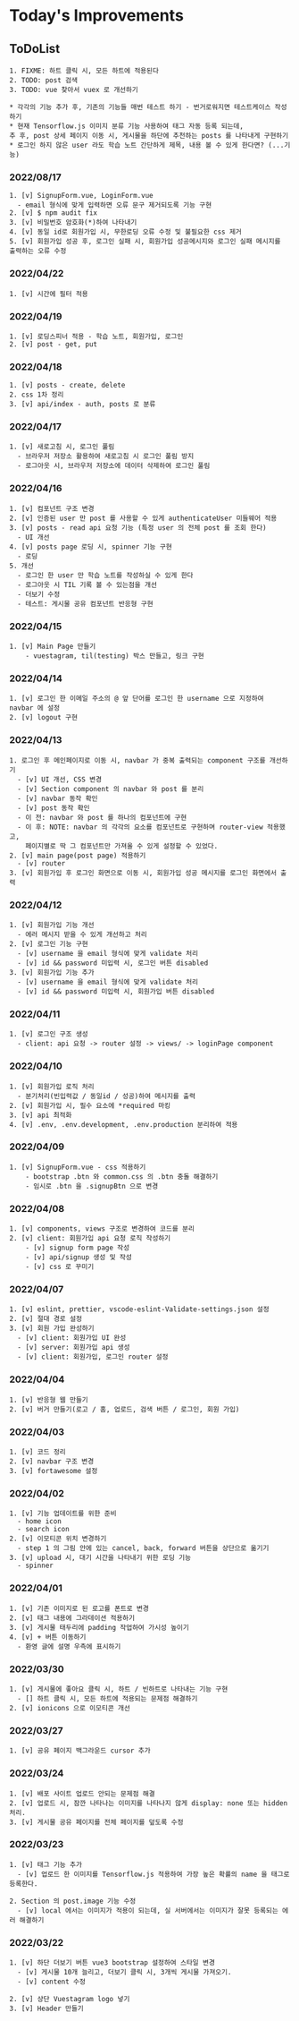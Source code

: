 # Today's Improvements

## ToDoList 
    1. FIXME: 하트 클릭 시, 모든 하트에 적용된다 
    2. TODO: post 검색 
    3. TODO: vue 찾아서 vuex 로 개선하기
    
    * 각각의 기능 추가 후, 기존의 기능들 매번 테스트 하기 - 번거로워지면 테스트케이스 작성하기
    * 현재 Tensorflow.js 이미지 분류 기능 사용하여 태그 자동 등록 되는데, 
    추 후, post 상세 페이지 이동 시, 게시물을 하단에 추천하는 posts 를 나타내게 구현하기
    * 로그인 하지 않은 user 라도 학습 노트 간단하게 제목, 내용 볼 수 있게 한다면? (...기능)

### 2022/08/17
    1. [v] SignupForm.vue, LoginForm.vue
      - email 형식에 맞게 입력하면 오류 문구 제거되도록 기능 구현
    2. [v] $ npm audit fix 
    3. [v] 비밀번호 암호화(*)하여 나타내기
    4. [v] 동일 id로 회원가입 시, 무한로딩 오류 수정 및 불필요한 css 제거
    5. [v] 회원가입 성공 후, 로그인 실패 시, 회원가입 성공메시지와 로그인 실패 메시지를 출력하는 오류 수정 

### 2022/04/22
    1. [v] 시간에 필터 적용

### 2022/04/19
    1. [v] 로딩스피너 적용 - 학습 노트, 회원가입, 로그인
    2. [v] post - get, put

### 2022/04/18
    1. [v] posts - create, delete
    2. css 1차 정리
    3. [v] api/index - auth, posts 로 분류

### 2022/04/17
    1. [v] 새로고침 시, 로그인 풀림
      - 브라우저 저장소 활용하여 새로고침 시 로그인 풀림 방지
      - 로그아웃 시, 브라우저 저장소에 데이터 삭제하여 로그인 풀림

### 2022/04/16
    1. [v] 컴포넌트 구조 변경
    2. [v] 인증된 user 만 post 를 사용할 수 있게 authenticateUser 미들웨어 적용
    3. [v] posts - read api 요청 기능 (특정 user 의 전체 post 를 조회 한다)
      - UI 개선
    4. [v] posts page 로딩 시, spinner 기능 구현
      - 로딩 
    5. 개선
      - 로그인 한 user 만 학습 노트를 작성하실 수 있게 한다
      - 로그아웃 시 TIL 기록 볼 수 있는점을 개선
      - 더보기 수정
      - 테스트: 게시물 공유 컴포넌트 반응형 구현

### 2022/04/15
    1. [v] Main Page 만들기
        - vuestagram, til(testing) 박스 만들고, 링크 구현

### 2022/04/14
    1. [v] 로그인 한 이메일 주소의 @ 앞 단어를 로그인 한 username 으로 지정하여 navbar 에 설정
    2. [v] logout 구현

### 2022/04/13
    1. 로그인 후 메인페이지로 이동 시, navbar 가 중복 출력되는 component 구조를 개선하기
      - [v] UI 개선, CSS 변경
      - [v] Section component 의 navbar 와 post 를 분리
      - [v] navbar 동작 확인
      - [v] post 동작 확인
      - 이 전: navbar 와 post 를 하나의 컴포넌트에 구현
      - 이 후: NOTE: navbar 의 각각의 요소를 컴포넌트로 구현하며 router-view 적용했고, 
        페이지별로 딱 그 컴포넌트만 가져올 수 있게 설정할 수 있었다.
    2. [v] main page(post page) 적용하기
      - [v] router
    3. [v] 회원가입 후 로그인 화면으로 이동 시, 회원가입 성공 메시지를 로그인 화면에서 출력
      
### 2022/04/12
    1. [v] 회원가입 기능 개선
      - 에러 메시지 받을 수 있게 개선하고 처리
    2. [v] 로그인 기능 구현
      - [v] username 을 email 형식에 맞게 validate 처리
      - [v] id && password 미입력 시, 로그인 버튼 disabled
    3. [v] 회원가입 기능 추가
      - [v] username 을 email 형식에 맞게 validate 처리
      - [v] id && password 미입력 시, 회원가입 버튼 disabled

### 2022/04/11
    1. [v] 로그인 구조 생성
      - client: api 요청 -> router 설정 -> views/ -> loginPage component

### 2022/04/10
    1. [v] 회원가입 로직 처리
      - 분기처리(빈입력값 / 동일id / 성공)하여 메시지를 출력
    2. [v] 회원가입 시, 필수 요소에 *required 마킹
    3. [v] api 최적화
    4. [v] .env, .env.development, .env.production 분리하여 적용

### 2022/04/09
    1. [v] SignupForm.vue - css 적용하기
        - bootstrap .btn 와 common.css 의 .btn 충돌 해결하기
        - 임시로 .btn 을 .signupBtn 으로 변경 

### 2022/04/08
    1. [v] components, views 구조로 변경하여 코드를 분리
    2. [v] client: 회원가입 api 요청 로직 작성하기
        - [v] signup form page 작성
        - [v] api/signup 생성 및 작성
        - [v] css 로 꾸미기

### 2022/04/07
    1. [v] eslint, prettier, vscode-eslint-Validate-settings.json 설정
    2. [v] 절대 경로 설정
    3. [v] 회원 가입 완성하기
      - [v] client: 회원가입 UI 완성
      - [v] server: 회원가입 api 생성
      - [v] client: 회원가입, 로그인 router 설정

### 2022/04/04
    1. [v] 반응형 웹 만들기
    2. [v] 버거 만들기(로고 / 홈, 업로드, 검색 버튼 / 로그인, 회원 가입)

### 2022/04/03
    1. [v] 코드 정리 
    2. [v] navbar 구조 변경
    3. [v] fortawesome 설정

### 2022/04/02
    1. [v] 기능 업데이트를 위한 준비
      - home icon
      - search icon
    2. [v] 이모티콘 위치 변경하기
      - step 1 의 그림 안에 있는 cancel, back, forward 버튼을 상단으로 옮기기
    3. [v] upload 시, 대기 시간을 나타내기 위한 로딩 기능
      - spinner

### 2022/04/01
    1. [v] 기존 이미지로 된 로고를 폰트로 변경
    2. [v] 태그 내용에 그라데이션 적용하기
    3. [v] 게시물 태두리에 padding 작업하여 가시성 높이기
    4. [v] + 버튼 이동하기 
      - 환영 글에 설명 우측에 표시하기

### 2022/03/30
    1. [v] 게시물에 좋아요 클릭 시, 하트 / 빈하트로 나타내는 기능 구현
      - [] 하트 클릭 시, 모든 하트에 적용되는 문제점 해결하기
    2. [v] ionicons 으로 이모티콘 개선

### 2022/03/27
    1. [v] 공유 페이지 백그라운드 cursor 추가

### 2022/03/24
    1. [v] 배포 사이트 업로드 안되는 문제점 해결
    2. [v] 업로드 시, 잠깐 나타나는 이미지를 나타나지 않게 display: none 또는 hidden 처리.
    3. [v] 게시물 공유 페이지를 전체 페이지를 덮도록 수정

### 2022/03/23
    1. [v] 태그 기능 추가
      - [v] 업로드 한 이미지를 Tensorflow.js 적용하여 가장 높은 확률의 name 을 태그로 등록한다.
    
    2. Section 의 post.image 기능 수정
      - [v] local 에서는 이미지가 적용이 되는데, 실 서버에서는 이미지가 잘못 등록되는 에러 해결하기   

### 2022/03/22
    1. [v] 하단 더보기 버튼 vue3 bootstrap 설정하여 스타일 변경
      - [v] 게시물 10개 늘리고, 더보기 클릭 시, 3개씩 게시물 가져오기. 
      - [v] content 수정

    2. [v] 상단 Vuestagram logo 넣기
    3. [v] Header 만들기
